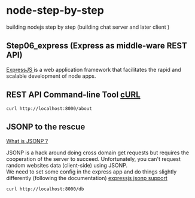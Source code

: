 node-step-by-step
=================

building nodejs step by step (building chat server and later client )


## Step06_express (Express as middle-ware REST API)

<a href="http://expressjs.com/">
    ExpressJS    
</a> is a web application framework that facilitates the rapid and scalable development of node apps.



##  REST API Command-line Tool <a href="http://en.wikipedia.org/wiki/CURL">cURL</a>

    curl http://localhost:8000/about


## JSONP to the rescue

<a href="http://en.wikipedia.org/wiki/JSONP">What is JSONP ?</a>

JSONP is a hack around doing cross domain get requests but requires the cooperation of the server to succeed. Unfortunately, you can't request random websites data (client-side) using JSONP. <br>
We need to set some config in the express app and do things slightly differently (following the documentation) <a href="http://expressjs.com/api.html#res.jsonp">expressjs jsonp support</a>


    curl http://localhost:8000/db




 








